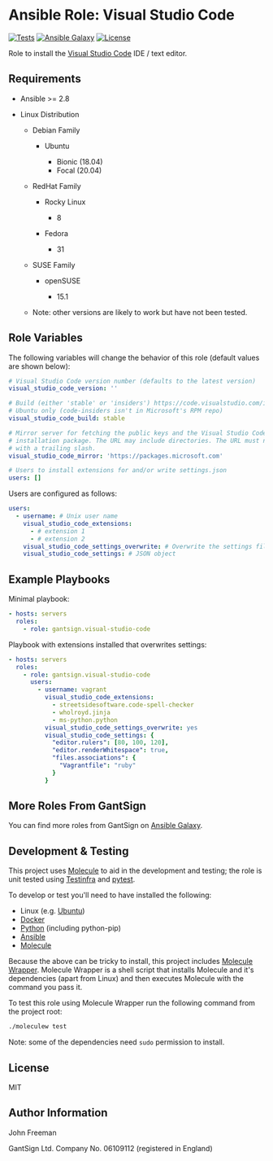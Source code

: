 Ansible Role: Visual Studio Code
================================

[![Tests](https://github.com/gantsign/ansible-role-visual-studio-code/workflows/Tests/badge.svg)](https://github.com/gantsign/ansible-role-visual-studio-code/actions?query=workflow%3ATests)
[![Ansible Galaxy](https://img.shields.io/badge/ansible--galaxy-gantsign.visual--studio--code-blue.svg)](https://galaxy.ansible.com/gantsign/visual-studio-code)
[![License](https://img.shields.io/badge/license-MIT-blue.svg)](https://raw.githubusercontent.com/gantsign/ansible-role-visual-studio-code/master/LICENSE)

Role to install the [Visual Studio Code](https://code.visualstudio.com) IDE / text editor.

Requirements
------------

* Ansible >= 2.8

* Linux Distribution

    * Debian Family

        * Ubuntu

            * Bionic (18.04)
            * Focal (20.04)

    * RedHat Family

        * Rocky Linux

            * 8

        * Fedora

            * 31

    * SUSE Family

        * openSUSE

            * 15.1

    * Note: other versions are likely to work but have not been tested.

Role Variables
--------------

The following variables will change the behavior of this role (default values
are shown below):

```yaml
# Visual Studio Code version number (defaults to the latest version)
visual_studio_code_version: ''

# Build (either 'stable' or 'insiders') https://code.visualstudio.com/insiders/
# Ubuntu only (code-insiders isn't in Microsoft's RPM repo)
visual_studio_code_build: stable

# Mirror server for fetching the public keys and the Visual Studio Code
# installation package. The URL may include directories. The URL must not end
# with a trailing slash.
visual_studio_code_mirror: 'https://packages.microsoft.com'

# Users to install extensions for and/or write settings.json
users: []
```

Users are configured as follows:

```yaml
users:
  - username: # Unix user name
    visual_studio_code_extensions:
      - # extension 1
      - # extension 2
    visual_studio_code_settings_overwrite: # Overwrite the settings file if it exists. Options: boolean "yes" or "no" (defaults to "no").
    visual_studio_code_settings: # JSON object
```

Example Playbooks
-----------------

Minimal playbook:

```yaml
- hosts: servers
  roles:
    - role: gantsign.visual-studio-code
```

Playbook with extensions installed that overwrites settings:

```yaml
- hosts: servers
  roles:
    - role: gantsign.visual-studio-code
      users:
        - username: vagrant
          visual_studio_code_extensions:
            - streetsidesoftware.code-spell-checker
            - wholroyd.jinja
            - ms-python.python
          visual_studio_code_settings_overwrite: yes
          visual_studio_code_settings: {
            "editor.rulers": [80, 100, 120],
            "editor.renderWhitespace": true,
            "files.associations": {
              "Vagrantfile": "ruby"
            }
          }
```

More Roles From GantSign
------------------------

You can find more roles from GantSign on
[Ansible Galaxy](https://galaxy.ansible.com/gantsign).

Development & Testing
---------------------

This project uses [Molecule](http://molecule.readthedocs.io/) to aid in the
development and testing; the role is unit tested using
[Testinfra](http://testinfra.readthedocs.io/) and
[pytest](http://docs.pytest.org/).

To develop or test you'll need to have installed the following:

* Linux (e.g. [Ubuntu](http://www.ubuntu.com/))
* [Docker](https://www.docker.com/)
* [Python](https://www.python.org/) (including python-pip)
* [Ansible](https://www.ansible.com/)
* [Molecule](http://molecule.readthedocs.io/)

Because the above can be tricky to install, this project includes
[Molecule Wrapper](https://github.com/gantsign/molecule-wrapper). Molecule
Wrapper is a shell script that installs Molecule and it's dependencies (apart
from Linux) and then executes Molecule with the command you pass it.

To test this role using Molecule Wrapper run the following command from the
project root:

```bash
./moleculew test
```

Note: some of the dependencies need `sudo` permission to install.

License
-------

MIT

Author Information
------------------

John Freeman

GantSign Ltd.
Company No. 06109112 (registered in England)
